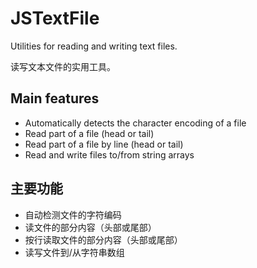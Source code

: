 # JSTextFile

Utilities for reading and writing text files.

读写文本文件的实用工具。

## Main features

* Automatically detects the character encoding of a file
* Read part of a file (head or tail)
* Read part of a file by line (head or tail)
* Read and write files to/from string arrays

## 主要功能

* 自动检测文件的字符编码
* 读文件的部分内容（头部或尾部）
* 按行读取文件的部分内容（头部或尾部）
* 读写文件到/从字符串数组
